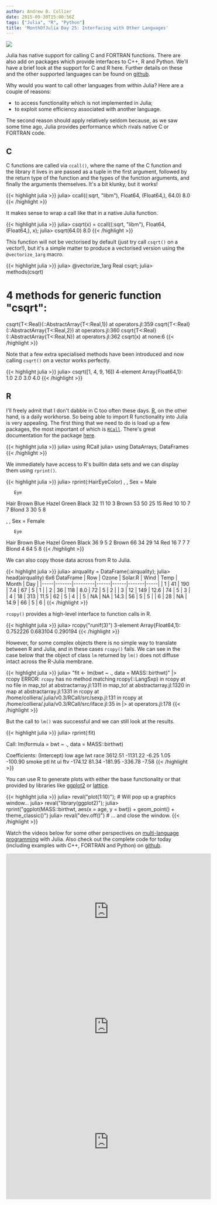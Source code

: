 ```yaml
---
author: Andrew B. Collier
date: 2015-09-30T15:00:56Z
tags: ["Julia", "R", "Python"]
title: 'MonthOfJulia Day 25: Interfacing with Other Languages'
---
```


<!--more-->

<img src="/img/2015/09/Julia-Logo-Other-Languages.png" >

Julia has native support for calling C and FORTRAN functions. There are also add on packages which provide interfaces to C++, R and Python. We'll have a brief look at the support for C and R here. Further details on these and the other supported languages can be found on [github](https://github.com/DataWookie/MonthOfJulia).

Why would you want to call other languages from within Julia? Here are a couple of reasons:

* to access functionality which is not implemented in Julia; 
* to exploit some efficiency associated with another language.

The second reason should apply relatively seldom because, as we saw some time ago, Julia provides performance which rivals native C or FORTRAN code.

## C

C functions are called via `ccall()`, where the name of the C function and the library it lives in are passed as a tuple in the first argument, followed by the return type of the function and the types of the function arguments, and finally the arguments themselves. It's a bit klunky, but it works!

{{< highlight julia >}}
julia> ccall((:sqrt, "libm"), Float64, (Float64,), 64.0)
8.0
{{< /highlight >}}

It makes sense to wrap a call like that in a native Julia function.

{{< highlight julia >}}
julia> csqrt(x) = ccall((:sqrt, "libm"), Float64, (Float64,), x);
julia> csqrt(64.0)
8.0
{{< /highlight >}}

This function will not be vectorised by default (just try call `csqrt()` on a vector!), but it's a simple matter to produce a vectorised version using the `@vectorize_1arg` macro.

{{< highlight julia >}}
julia> @vectorize_1arg Real csqrt;
julia> methods(csqrt)
# 4 methods for generic function "csqrt":
csqrt{T<:Real}(::AbstractArray{T<:Real,1}) at operators.jl:359
csqrt{T<:Real}(::AbstractArray{T<:Real,2}) at operators.jl:360
csqrt{T<:Real}(::AbstractArray{T<:Real,N}) at operators.jl:362
csqrt(x) at none:6
{{< /highlight >}}

Note that a few extra specialised methods have been introduced and now calling `csqrt()` on a vector works perfectly.

{{< highlight julia >}}
julia> csqrt([1, 4, 9, 16])
4-element Array{Float64,1}:
 1.0
 2.0
 3.0
 4.0
{{< /highlight >}}

## R

I'll freely admit that I don't dabble in C too often these days. [R](https://cran.r-project.org/), on the other hand, is a daily workhorse. So being able to import R functionality into Julia is very appealing. The first thing that we need to do is load up a few packages, the most important of which is [`RCall`](https://github.com/JuliaStats/RCall.jl). There's great documentation for the package [here](https://github.com/JuliaStats/RCall.jl).

{{< highlight julia >}}
julia> using RCall
julia> using DataArrays, DataFrames
{{< /highlight >}}

We immediately have access to R's builtin data sets and we can display them using `rprint()`.

{{< highlight julia >}}
julia> rprint(:HairEyeColor)
, , Sex = Male

       Eye
Hair    Brown Blue Hazel Green
  Black    32   11    10     3
  Brown    53   50    25    15
  Red      10   10     7     7
  Blond     3   30     5     8

, , Sex = Female

       Eye
Hair    Brown Blue Hazel Green
  Black    36    9     5     2
  Brown    66   34    29    14
  Red      16    7     7     7
  Blond     4   64     5     8
{{< /highlight >}}

We can also copy those data across from R to Julia.

{{< highlight julia >}}
julia> airquality = DataFrame(:airquality);
julia> head(airquality)
6x6 DataFrame
| Row | Ozone | Solar.R | Wind | Temp | Month | Day |
|-----|-------|---------|------|------|-------|-----|
| 1   | 41    | 190     | 7.4  | 67   | 5     | 1   |
| 2   | 36    | 118     | 8.0  | 72   | 5     | 2   |
| 3   | 12    | 149     | 12.6 | 74   | 5     | 3   |
| 4   | 18    | 313     | 11.5 | 62   | 5     | 4   |
| 5   | NA    | NA      | 14.3 | 56   | 5     | 5   |
| 6   | 28    | NA      | 14.9 | 66   | 5     | 6   |
{{< /highlight >}}

`rcopy()` provides a high-level interface to function calls in R.

{{< highlight julia >}}
julia> rcopy("runif(3)")
3-element Array{Float64,1}:
 0.752226
 0.683104
 0.290194
{{< /highlight >}}

However, for some complex objects there is no simple way to translate between R and Julia, and in these cases `rcopy()` fails. We can see in the case below that the object of class `lm` returned by `lm()` does not diffuse intact across the R-Julia membrane.

{{< highlight julia >}}
julia> "fit <- lm(bwt ~ ., data = MASS::birthwt)" |> rcopy
ERROR: `rcopy` has no method matching rcopy(::LangSxp)
 in rcopy at no file
 in map_to! at abstractarray.jl:1311
 in map_to! at abstractarray.jl:1320
 in map at abstractarray.jl:1331
 in rcopy at /home/colliera/.julia/v0.3/RCall/src/sexp.jl:131
 in rcopy at /home/colliera/.julia/v0.3/RCall/src/iface.jl:35
 in |> at operators.jl:178
{{< /highlight >}}

But the call to `lm()` was successful and we can still look at the results.

{{< highlight julia >}}
julia> rprint(:fit)

Call:
lm(formula = bwt ~ ., data = MASS::birthwt)

Coefficients:
(Intercept)          low          age        lwt         race
    3612.51     -1131.22        -6.25       1.05      -100.90
      smoke          ptl           ht         ui          ftv
    -174.12        81.34      -181.95    -336.78        -7.58
{{< /highlight >}}

You can use R to generate plots with either the base functionality or that provided by libraries like [ggplot2](http://ggplot2.org/) or [lattice](http://lattice.r-forge.r-project.org/).

{{< highlight julia >}}
julia> reval("plot(1:10)");             # Will pop up a graphics window...
julia> reval("library(ggplot2)");
julia> rprint("ggplot(MASS::birthwt, aes(x = age, y = bwt)) + geom_point() + theme_classic()")
julia> reval("dev.off()")               # ... and close the window.
{{< /highlight >}}

Watch the videos below for some other perspectives on [multi-language programming](https://en.wikipedia.org/wiki/Polyglot_(computing)) with Julia. Also check out the complete code for today (including examples with C++, FORTRAN and Python) on [github](https://github.com/DataWookie/MonthOfJulia).

<iframe width="560" height="315" src="https://www.youtube.com/embed/bYaQ70DEXQM" frameborder="0" allowfullscreen></iframe>

<iframe width="560" height="315" src="https://www.youtube.com/embed/AyeArSTzas8" frameborder="0" allowfullscreen></iframe>

<iframe width="560" height="315" src="https://www.youtube.com/embed/OB8BclL_Tmo" frameborder="0" allowfullscreen></iframe>
